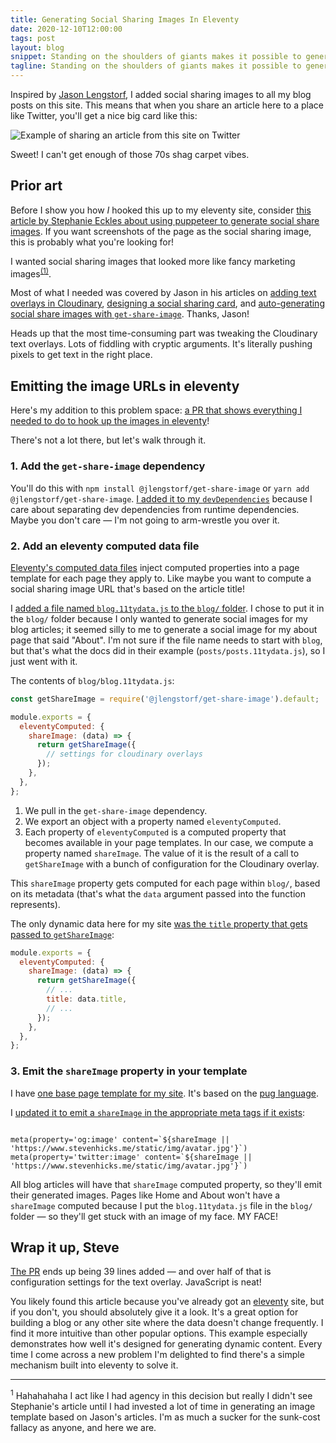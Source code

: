 ```yaml
---
title: Generating Social Sharing Images In Eleventy
date: 2020-12-10T12:00:00
tags: post
layout: blog
snippet: Standing on the shoulders of giants makes it possible to generate social sharing images with very little code.
tagline: Standing on the shoulders of giants makes it possible to generate social sharing images with very little code.
---
```


Inspired by [Jason Lengstorf](https://twitter.com/jlengstorf), I added social sharing images to all my blog posts on this site. This means that when you share an article here to a place like Twitter, you'll get a nice big card like this:

![Example of sharing an article from this site on Twitter](../twitter-example.png)

Sweet! I can't get enough of those 70s shag carpet vibes.

## Prior art

Before I show you how _I_ hooked this up to my eleventy site, consider [this article by Stephanie Eckles about using puppeteer to generate social share images](https://dev.to/5t3ph/automated-social-sharing-images-with-puppeteer-11ty-and-netlify-22ln). If you want screenshots of the page as the social sharing image, this is probably what you're looking for!

I wanted social sharing images that looked more like fancy marketing images<sup>[(1)](#footnote-1)</sup>.

Most of what I needed was covered by Jason in his articles on [adding text overlays in Cloudinary](https://www.learnwithjason.dev/blog/add-text-overlay-cloudinary/), [designing a social sharing card](https://www.learnwithjason.dev/blog/design-social-sharing-card/), and [auto-generating social share images with `get-share-image`](https://www.learnwithjason.dev/blog/auto-generate-social-image/). Thanks, Jason!

Heads up that the most time-consuming part was tweaking the Cloudinary text overlays. Lots of fiddling with cryptic arguments. It's literally pushing pixels to get text in the right place.

## Emitting the image URLs in eleventy

Here's my addition to this problem space: [a PR that shows everything I needed to do to hook up the images in eleventy](https://github.com/pepopowitz/stevenhicks.me/pull/14)!

There's not a lot there, but let's walk through it.

### 1. Add the `get-share-image` dependency

You'll do this with `npm install @jlengstorf/get-share-image` or `yarn add @jlengstorf/get-share-image`. [I added it to my `devDependencies`](https://github.com/pepopowitz/stevenhicks.me/pull/14/files#diff-7ae45ad102eab3b6d7e7896acd08c427a9b25b346470d7bc6507b6481575d519R20) because I care about separating dev dependencies from runtime dependencies. Maybe you don't care — I'm not going to arm-wrestle you over it.

### 2. Add an eleventy computed data file

[Eleventy's computed data files](https://www.11ty.dev/docs/data-computed/) inject computed properties into a page template for each page they apply to. Like maybe you want to compute a social sharing image URL that's based on the article title!

I [added a file named `blog.11tydata.js` to the `blog/` folder](https://github.com/pepopowitz/stevenhicks.me/pull/14/files#diff-e45e8998b62ae0dac0f40e46f3db483cf93f3b027a20b4649e8988a78785b371). I chose to put it in the `blog/` folder because I only wanted to generate social images for my blog articles; it seemed silly to me to generate a social image for my about page that said "About". I'm not sure if the file name needs to start with `blog`, but that's what the docs did in their example (`posts/posts.11tydata.js`), so I just went with it.

The contents of `blog/blog.11tydata.js`:

```javascript
const getShareImage = require('@jlengstorf/get-share-image').default;

module.exports = {
  eleventyComputed: {
    shareImage: (data) => {
      return getShareImage({
        // settings for cloudinary overlays
      });
    },
  },
};
```

1. We pull in the `get-share-image` dependency.
2. We export an object with a property named `eleventyComputed`.
3. Each property of `eleventyComputed` is a computed property that becomes available in your page templates. In our case, we compute a property named `shareImage`. The value of it is the result of a call to `getShareImage` with a bunch of configuration for the Cloudinary overlay.

This `shareImage` property gets computed for each page within `blog/`, based on its metadata (that's what the `data` argument passed into the function represents).

The only dynamic data here for my site [was the `title` property that gets passed to `getShareImage`](https://github.com/pepopowitz/stevenhicks.me/pull/14/files#diff-e45e8998b62ae0dac0f40e46f3db483cf93f3b027a20b4649e8988a78785b371R20):

```javascript
module.exports = {
  eleventyComputed: {
    shareImage: (data) => {
      return getShareImage({
        // ...
        title: data.title,
        // ...
      });
    },
  },
};
```

### 3. Emit the `shareImage` property in your template

I have [one base page template for my site](https://github.com/pepopowitz/stevenhicks.me/blob/5d95aaa4145975ba6abd36f5696442347d7ed7b0/_includes/layout.pug). It's based on the [pug language](https://pugjs.org/).

I [updated it to emit a `shareImage` in the appropriate meta tags if it exists](https://github.com/pepopowitz/stevenhicks.me/pull/14/files#diff-6bc31447ed9d02b94fbb1d63dd5659e7d2a6d6e7f8ab4c757650c16e189a7316):

```pug

meta(property='og:image' content=`${shareImage || 'https://www.stevenhicks.me/static/img/avatar.jpg'}`)
meta(property='twitter:image' content=`${shareImage || 'https://www.stevenhicks.me/static/img/avatar.jpg'}`)

```

All blog articles will have that `shareImage` computed property, so they'll emit their generated images. Pages like Home and About won't have a `shareImage` computed because I put the `blog.11tydata.js` file in the `blog/` folder — so they'll get stuck with an image of my face. MY FACE!

## Wrap it up, Steve

[The PR](https://github.com/pepopowitz/stevenhicks.me/pull/14/files) ends up being 39 lines added — and over half of that is configuration settings for the text overlay. JavaScript is neat!

You likely found this article because you've already got an [eleventy](https://www.11ty.dev/) site, but if you don't, you should absolutely give it a look. It's a great option for building a blog or any other site where the data doesn't change frequently. I find it more intuitive than other popular options. This example especially demonstrates how well it's designed for generating dynamic content. Every time I come across a new problem I'm delighted to find there's a simple mechanism built into eleventy to solve it.

---

<a name="footnote-1"></a>
<sup>1</sup> Hahahahaha I act like I had agency in this decision but really I didn't see Stephanie's article until I had invested a lot of time in generating an image template based on Jason's articles. I'm as much a sucker for the sunk-cost fallacy as anyone, and here we are.
